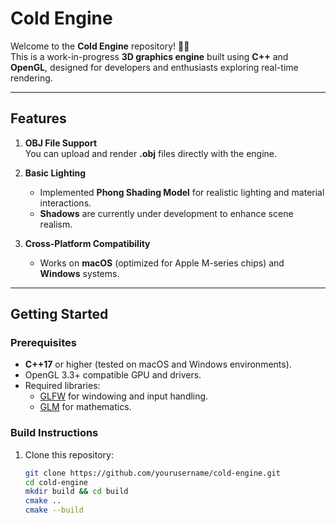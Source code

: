 # Cold Engine

Welcome to the **Cold Engine** repository! 🎨🚀  
This is a work-in-progress **3D graphics engine** built using **C++** and **OpenGL**, designed for developers and enthusiasts exploring real-time rendering.

---

## Features

1. **OBJ File Support**  
   You can upload and render **.obj** files directly with the engine.

2. **Basic Lighting**  
   - Implemented **Phong Shading Model** for realistic lighting and material interactions.  
   - **Shadows** are currently under development to enhance scene realism.

3. **Cross-Platform Compatibility**  
   - Works on **macOS** (optimized for Apple M-series chips) and **Windows** systems.  

---

## Getting Started

### Prerequisites

- **C++17** or higher (tested on macOS and Windows environments).
- OpenGL 3.3+ compatible GPU and drivers.  
- Required libraries:
  - [GLFW](https://www.glfw.org/) for windowing and input handling.
  - [GLM](https://github.com/g-truc/glm) for mathematics.

### Build Instructions

1. Clone this repository:  
   ```bash
   git clone https://github.com/yourusername/cold-engine.git
   cd cold-engine
   mkdir build && cd build
   cmake ..
   cmake --build
  ```
